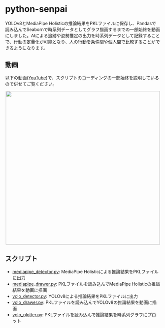 # python-senpai

YOLOv8とMediaPipe Holisticの推論結果をPKLファイルに保存し、Pandasで読み込んでSeabornで時系列データとしてグラフ描画するまでの一部始終を動画にしました。AIによる追跡や姿勢推定の出力を時系列データとして記録することで、行動の定量化が可能となり、人の行動を条件間や個人間で比較することができるようになります。

## 動画

以下の動画([YouTube](http://img.youtube.com/vi/3CYtbPIBzcI/maxresdefault.jpg))で、スクリプトのコーディングの一部始終を説明しているので併せてご覧ください。

<p align="center">
<a href="https://youtu.be/3CYtbPIBzcI?si=NoCB__4hedZWYr4X"><img src="https://i9.ytimg.com/vi_webp/3CYtbPIBzcI/maxresdefault.webp?v=65261c7e&sqp=CJzHmKkG&rs=AOn4CLDieDd1g-FOPfMLg92BPQjPBOcM3Q" width="500"></a>
</p>

## スクリプト

 - [mediapipe_detector.py](src/mediapipe_detector.py): MediaPipe Holisticによる推論結果をPKLファイルに出力
 - [mediapipe_drawer.py](src/mediapipe_drawer.py): PKLファイルを読み込んでMediaPipe Holisticの推論結果を動画に描画
 - [yolo_detector.py](src/yolo_detector.py): YOLOv8による推論結果をPKLファイルに出力
 - [yolo_drawer.py](src/yolo_drawer.py): PKLファイルを読み込んでYOLOv8の推論結果を動画に描画
 - [yolo_plotter.py](src/yolo_plotter.py): PKLファイルを読み込んで推論結果を時系列グラフにプロット
